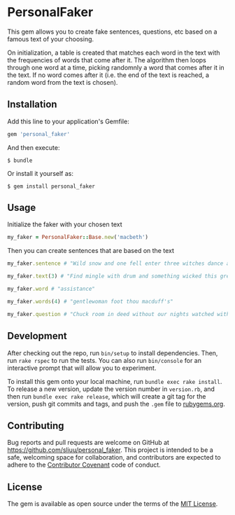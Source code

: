 # PersonalFaker

This gem allows you to create fake sentences, questions, etc based on
a famous text of your choosing.

On initialization, a table is created that matches each word in the text with the frequencies of words that come after it. The algorithm then loops through one word at a time, picking randomnly a word that comes after it in the text. If no word comes after it (i.e. the end of the text is reached, a random word from the text is chosen).

## Installation

Add this line to your application's Gemfile:

```ruby
gem 'personal_faker'
```

And then execute:

    $ bundle

Or install it yourself as:

    $ gem install personal_faker

## Usage

Initialize the faker with your chosen text

```ruby
my_faker = PersonalFaker::Base.new('macbeth')
```

Then you can create sentences that are based on the text

```ruby
my_faker.sentence # "Wild snow and one fell enter three witches dance and Macbeth."

my_faker.text(3) # "Find mingle with drum and something wicked this great a heath. Thyself ourselves again banquo's buried he not for this downy sleep. Lesser ye go to scorn here I know it had else."

my_faker.word # "assistance"

my_faker.words(4) # "gentlewoman foot thou macduff's"

my_faker.question # "Chuck room in deed without our nights watched with you lack?"
```

## Development

After checking out the repo, run `bin/setup` to install dependencies. Then, run `rake rspec` to run the tests. You can also run `bin/console` for an interactive prompt that will allow you to experiment.

To install this gem onto your local machine, run `bundle exec rake install`. To release a new version, update the version number in `version.rb`, and then run `bundle exec rake release`, which will create a git tag for the version, push git commits and tags, and push the `.gem` file to [rubygems.org](https://rubygems.org).

## Contributing

Bug reports and pull requests are welcome on GitHub at https://github.com/sliuu/personal_faker. This project is intended to be a safe, welcoming space for collaboration, and contributors are expected to adhere to the [Contributor Covenant](contributor-covenant.org) code of conduct.

## License

The gem is available as open source under the terms of the [MIT License](http://opensource.org/licenses/MIT).

